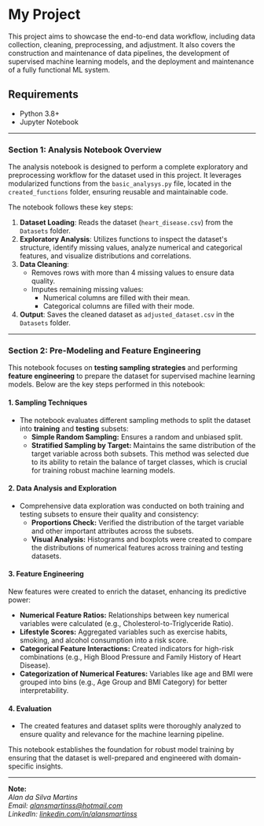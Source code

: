 # My Project
This project aims to showcase the end-to-end data workflow, including data collection, cleaning, preprocessing, and adjustment. It also covers the construction and maintenance of data pipelines, the development of supervised machine learning models, and the deployment and maintenance of a fully functional ML system.


## Requirements
- Python 3.8+
- Jupyter Notebook

---

### Section 1: Analysis Notebook Overview

The analysis notebook is designed to perform a complete exploratory and preprocessing workflow for the dataset used in this project. It leverages modularized functions from the `basic_analysys.py` file, located in the `created_functions` folder, ensuring reusable and maintainable code.

The notebook follows these key steps:
1. **Dataset Loading**: Reads the dataset (`heart_disease.csv`) from the `Datasets` folder.
2. **Exploratory Analysis**: Utilizes functions to inspect the dataset's structure, identify missing values, analyze numerical and categorical features, and visualize distributions and correlations.
3. **Data Cleaning**: 
   - Removes rows with more than 4 missing values to ensure data quality.
   - Imputes remaining missing values:
     - Numerical columns are filled with their mean.
     - Categorical columns are filled with their mode.
4. **Output**: Saves the cleaned dataset as `adjusted_dataset.csv` in the `Datasets` folder.

---

### Section 2: Pre-Modeling and Feature Engineering

This notebook focuses on **testing sampling strategies** and performing **feature engineering** to prepare the dataset for supervised machine learning models. Below are the key steps performed in this notebook:

#### **1. Sampling Techniques**
- The notebook evaluates different sampling methods to split the dataset into **training** and **testing** subsets:
  - **Simple Random Sampling:** Ensures a random and unbiased split.
  - **Stratified Sampling by Target:** Maintains the same distribution of the target variable across both subsets. This method was selected due to its ability to retain the balance of target classes, which is crucial for training robust machine learning models.

#### **2. Data Analysis and Exploration**
- Comprehensive data exploration was conducted on both training and testing subsets to ensure their quality and consistency:
  - **Proportions Check:** Verified the distribution of the target variable and other important attributes across the subsets.
  - **Visual Analysis:** Histograms and boxplots were created to compare the distributions of numerical features across training and testing datasets.

#### **3. Feature Engineering**
New features were created to enrich the dataset, enhancing its predictive power:
- **Numerical Feature Ratios:** Relationships between key numerical variables were calculated (e.g., Cholesterol-to-Triglyceride Ratio).
- **Lifestyle Scores:** Aggregated variables such as exercise habits, smoking, and alcohol consumption into a risk score.
- **Categorical Feature Interactions:** Created indicators for high-risk combinations (e.g., High Blood Pressure and Family History of Heart Disease).
- **Categorization of Numerical Features:** Variables like age and BMI were grouped into bins (e.g., Age Group and BMI Category) for better interpretability.

#### **4. Evaluation**
- The created features and dataset splits were thoroughly analyzed to ensure quality and relevance for the machine learning pipeline.

This notebook establishes the foundation for robust model training by ensuring that the dataset is well-prepared and engineered with domain-specific insights.

---


**Note:**  
*Alan da Silva Martins*  
*Email: alansmartinss@hotmail.com*  
*LinkedIn: [linkedin.com/in/alansmartinss](https://linkedin.com/in/alansmartinss)*  